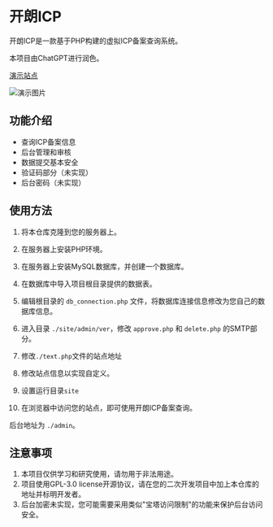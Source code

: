 # 开朗ICP

开朗ICP是一款基于PHP构建的虚拟ICP备案查询系统。

本项目由ChatGPT进行润色。

[演示站点](https://icp.kldhsh.top/)

![演示图片](https://krseoul.imgtbl.com/i/2024/07/25/66a1910927144.png)

## 功能介绍

- 查询ICP备案信息
- 后台管理和审核
- 数据提交基本安全
- 验证码部分（未实现）
- 后台密码（未实现）

## 使用方法

1. 将本仓库克隆到您的服务器上。

2. 在服务器上安装PHP环境。

3. 在服务器上安装MySQL数据库，并创建一个数据库。

4. 在数据库中导入项目根目录提供的数据表。

5. 编辑根目录的 `db_connection.php` 文件，将数据库连接信息修改为您自己的数据库信息。

6. 进入目录 `./site/admin/ver`，修改 `approve.php` 和 `delete.php` 的SMTP部分。

7. 修改`./text.php`文件的站点地址

8. 修改站点信息以实现自定义。

9. 设置运行目录`site`

10. 在浏览器中访问您的站点，即可使用开朗ICP备案查询。

后台地址为 `./admin`。

## 注意事项

1. 本项目仅供学习和研究使用，请勿用于非法用途。
2. 项目使用GPL-3.0 license开源协议，请在您的二次开发项目中加上本仓库的地址并标明开发者。
3. 后台加密未实现，您可能需要采用类似"宝塔访问限制"的功能来保护后台访问安全。

